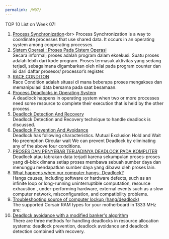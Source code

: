 ```yaml
---
permalink: /W07/
---
```


TOP 10 List on Week 07!

1. [Process Synchronization](https://study.com/academy/lesson/process-synchronization-in-operating-systems-definition-mechanisms.html#:~:text=Process%20Synchronization%20is%20a%20way,operating%20system%20among%20cooperating%20processes.&text=While%20executing%20many%20concurrent%20processes,consistency%20and%20cooperating%20process%20execution.)<br>
Process Synchronization is a way to coordinate processes that use shared data. It occurs in an operating system among cooperating processes.<br>
2. [Sistem Operasi : Proses Pada Sistem Operasi](https://asuheri.wordpress.com/2008/12/17/proses-pada-sistem-operasi/)<br>
Secara informal; proses adalah program dalam eksekusi. Suatu proses adalah lebih dari kode program. Proses termasuk aktivitas yang sedang terjadi, sebagaimana digambarkan oleh nilai pada program counter dan isi dari daftar prosesor/ processor’s register.<br>
3. [RACE CONDITON](https://cahpecel89.wordpress.com/2010/04/18/definisi-dari-proses-thread-mutual-exclution-race-condition-sinkronisasi-deadlock-starvation-monitor-dan-semaphore/)<br>
Race Condition adalah situasi di mana beberapa proses mengakses dan memanipulasi data bersama pada saat besamaan. <br>
4. [Process Deadlocks in Operating System](https://www.tutorialspoint.com/process-deadlocks-in-operating-system)<br>
A deadlock happens in operating system when two or more processes need some resource to complete their execution that is held by the other process.<br>
5. [Deadlock Detection And Recovery](https://www.geeksforgeeks.org/deadlock-detection-recovery/)<br>
Deadlock Detection and Recovery technique to handle deadlock is discussed.<br>
6. [Deadlock Prevention And Avoidance](https://www.geeksforgeeks.org/deadlock-prevention/)<br>
Deadlock has following characteristics.
Mutual Exclusion
Hold and Wait
No preemption
Circular wait
We can prevent Deadlock by eliminating any of the above four conditions.<br>
7. [PROSES DAN PENYEBAB TERJADINYA DEADLOCK PADA KOMPUTER](https://bagiseribuilmu.blogspot.com/2017/07/proses-dan-penyebab-terjadinya-deadlock.html)<br>
Deadlock atau tabrakan data terjadi karena sekumpulan proses-proses yang di-blok dimana setiap proses membawa sebuah sumber daya dan menunggu mendapatkan sumber daya yang dibawa oleh proses lain.<br>
8. [What happens when our computer hangs- Deadlock?](https://www.quora.com/What-happens-when-our-computer-hangs-Deadlock)<br>
Hangs causes, including software or hardware defects, such as an infinite loop or long-running uninterruptible computation, resource exhaustion , under-performing hardware, external events such as a slow computer network, misconfiguration, and compatibility problems. <br>
9. [Troubleshooting source of computer lockup (hang/deadlock)](https://superuser.com/questions/917255/troubleshooting-source-of-computer-lockup-hang-deadlock)<br>
The supported Corsair RAM types for your motherboard in 1333 MHz are:<br>
10. [Deadlock avoidance with a modified banker's algorithm](https://link.springer.com/article/10.1007/BF01933724)<br>
There are three methods for handling deadlocks in resource allocation systems: deadlock prevention, deadlock avoidance and deadlock detection combined with recovery.<br>
